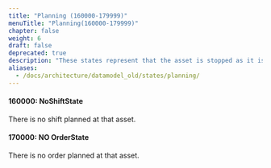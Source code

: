 ```yaml
---
title: "Planning (160000-179999)"
menuTitle: "Planning(160000-179999)"
chapter: false
weight: 6
draft: false
deprecated: true
description: "These states represent that the asset is stopped as it is planned to stopped (planned idle time)."
aliases:
  - /docs/architecture/datamodel_old/states/planning/
---
```




#### 160000: NoShiftState

There is no shift planned at that asset.

#### 170000: NO OrderState

There is no order planned at that asset. 
